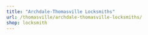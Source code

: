 ```yaml
---
title: "Archdale-Thomasville Locksmiths"
url: /thomasville/archdale-thomasville-locksmiths/
shop: locksmith
---
```

